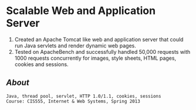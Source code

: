 Scalable Web and Application Server
===================================

1. Created an Apache Tomcat like web and application server that could run Java servlets and render dynamic web pages.
2. Tested on ApacheBench and successfully handled 50,000 requests with 1000 requests concurrently for images, style sheets, HTML pages, cookies and sessions.

## _About_
    
    Java, thread pool, servlet, HTTP 1.0/1.1, cookies, sessions
    Course: CIS555, Internet & Web Systems, Spring 2013
    
    


